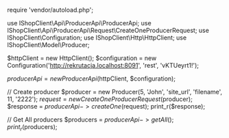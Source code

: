 require 'vendor/autoload.php';

use IShopClient\Api\ProducerApi\ProducerApi;
use IShopClient\Api\ProducerApi\Request\CreateOneProducerRequest;
use IShopClient\Configuration;
use IShopClient\Http\HttpClient;
use IShopClient\Model\Producer;

$httpClient = new HttpClient();
$configuration = new Configuration('http://rekrutacja.localhost:8091', 'rest', 'vKTUeyrt1!');

$producerApi = new ProducerApi($httpClient, $configuration);

// Create producer
$producer = new Producer(5, 'John', 'site_url', 'filename', 11, '2222');
$request = new CreateOneProducerRequest($producer);
$response = $producerApi->createOne($request);
print_r($response);


// Get All producers
$producers = $producerApi->getAll();
print_r($producers);